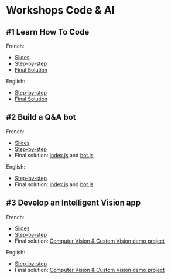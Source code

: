 # Workshops Code & AI

## #1 Learn How To Code

French:
- [Slides](https://github.com/Kagigz/codingAIworkshops/blob/master/workshop1/workshop1.pptx)
- [Step-by-step](https://github.com/Kagigz/codingAIworkshops/blob/master/workshop1/stepbystep-fr.md)
- [Final Solution](https://github.com/Kagigz/codingAIworkshops/blob/master/workshop1/babylonScene.js)

English:
- [Step-by-step](https://github.com/Kagigz/codingAIworkshops/blob/master/workshop1/stepbystep-fr.md)
- [Final Solution](https://github.com/Kagigz/codingAIworkshops/blob/master/workshop1/babylonScene.js)

## #2 Build a Q&A bot

French:
- [Slides](https://github.com/Kagigz/codingAIworkshops/blob/master/workshop2/workshop2.pptx)
- [Step-by-step](https://github.com/Kagigz/codingAIworkshops/blob/master/workshop2/stepbystep-fr.md)
- Final solution: [index.js](https://github.com/Kagigz/codingAIworkshops/blob/master/workshop2/index.js) and [bot.js](https://github.com/Kagigz/codingAIworkshops/blob/master/workshop2/bot.js)

English:
- [Step-by-step](https://github.com/Kagigz/codingAIworkshops/blob/master/workshop2/stepbystep-en.md)
- Final solution: [index.js](https://github.com/Kagigz/codingAIworkshops/blob/master/workshop2/index.js) and [bot.js](https://github.com/Kagigz/codingAIworkshops/blob/master/workshop2/bot.js)

## #3 Develop an Intelligent Vision app

French:
- [Slides](https://github.com/Kagigz/codingAIworkshops/blob/master/workshop3/workshop3.pptx)
- [Step-by-step](https://github.com/Kagigz/codingAIworkshops/blob/master/workshop3/stepbystep-fr.md)
- Final solution: [Computer Vision & Custom Vision demo project](https://github.com/Kagigz/codingAIworkshops/tree/master/workshop3/finalSolution)

English:
- [Step-by-step](https://github.com/Kagigz/codingAIworkshops/blob/master/workshop3/stepbystep-en.md)
- Final solution: [Computer Vision & Custom Vision demo project](https://github.com/Kagigz/codingAIworkshops/tree/master/workshop3/finalSolution)




